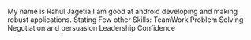 My name is Rahul Jagetia
I am good at android developing and making robust applications.
Stating Few other Skills:
TeamWork
Problem Solving
Negotiation and persuasion
Leadership
Confidence
